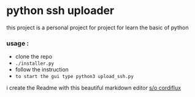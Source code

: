 # python ssh uploader

this project is a personal project for project for learn the basic of python

### usage :
 - clone the repo
 - `./installer.py`
 - follow the instruction
 - `to start the gui type python3 upload_ssh.py`


i create the Readme with this beautiful markdown editor [s/o cordiflux](http://markdown-editor.cordiapp.fr/)
